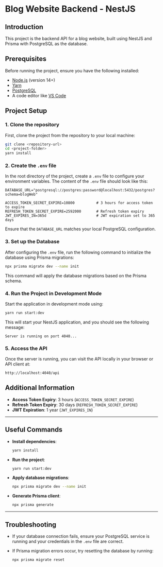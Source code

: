 # Blog Website Backend - NestJS

## Introduction
This project is the backend API for a blog website, built using NestJS and Prisma with PostgreSQL as the database.

## Prerequisites

Before running the project, ensure you have the following installed:

- [Node.js](https://nodejs.org/) (version 14+)
- [Yarn](https://yarnpkg.com/)
- [PostgreSQL](https://www.postgresql.org/)
- A code editor like [VS Code](https://code.visualstudio.com/)

## Project Setup

### 1. Clone the repository

First, clone the project from the repository to your local machine:

```bash
git clone <repository-url>
cd <project-folder>
yarn install
```

### 2. Create the `.env` file

In the root directory of the project, create a `.env` file to configure your environment variables. The content of the `.env` file should look like this:

```env
DATABASE_URL="postgresql://postgres:password@localhost:5432/postgres?schema=blogWeb"

ACCESS_TOKEN_SECRET_EXPIRE=10800          # 3 hours for access token to expire
REFRESH_TOKEN_SECRET_EXPIRE=2592000       # Refresh token expiry
JWT_EXPIRES_IN=365d                       # JWT expiration set to 365 days
```

Ensure that the `DATABASE_URL` matches your local PostgreSQL configuration.

### 3. Set up the Database

After configuring the `.env` file, run the following command to initialize the database using Prisma migrations:

```bash
npx prisma migrate dev --name init
```

This command will apply the database migrations based on the Prisma schema.

### 4. Run the Project in Development Mode

Start the application in development mode using:

```bash
yarn run start:dev
```

This will start your NestJS application, and you should see the following message:

```
Server is running on port 4040...
```

### 5. Access the API

Once the server is running, you can visit the API locally in your browser or API client at:

```
http://localhost:4040/api
```

## Additional Information

- **Access Token Expiry**: 3 hours (`ACCESS_TOKEN_SECRET_EXPIRE`)
- **Refresh Token Expiry**: 30 days (`REFRESH_TOKEN_SECRET_EXPIRE`)
- **JWT Expiration**: 1 year (`JWT_EXPIRES_IN`)

---

## Useful Commands

- **Install dependencies**: 
  ```bash
  yarn install
  ```

- **Run the project**: 
  ```bash
  yarn run start:dev
  ```

- **Apply database migrations**: 
  ```bash
  npx prisma migrate dev --name init
  ```

- **Generate Prisma client**: 
  ```bash
  npx prisma generate
  ```

---

## Troubleshooting

- If your database connection fails, ensure your PostgreSQL service is running and your credentials in the `.env` file are correct.
- If Prisma migration errors occur, try resetting the database by running:

  ```bash
  npx prisma migrate reset
  ```
